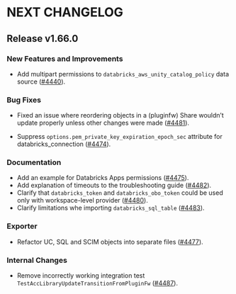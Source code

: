 # NEXT CHANGELOG

## Release v1.66.0

### New Features and Improvements

 * Add multipart permissions to `databricks_aws_unity_catalog_policy` data source ([#4440](https://github.com/databricks/terraform-provider-databricks/pull/4440)).

### Bug Fixes
 * Fixed an issue where reordering objects in a (pluginfw) Share wouldn’t update properly unless other changes were made ([#4481](https://github.com/databricks/terraform-provider-databricks/pull/4481)).

 * Suppress `options.pem_private_key_expiration_epoch_sec` attribute for databricks_connection ([#4474](https://github.com/databricks/terraform-provider-databricks/pull/4474)).

### Documentation

 * Add an example for Databricks Apps permissions ([#4475](https://github.com/databricks/terraform-provider-databricks/pull/4475)).
 * Add explanation of timeouts to the troubleshooting guide ([#4482](https://github.com/databricks/terraform-provider-databricks/pull/4482)).
 * Clarify that `databricks_token` and `databricks_obo_token` could be used only with workspace-level provider ([#4480](https://github.com/databricks/terraform-provider-databricks/pull/4480)).
 * Clarify limitations whe importing `databricks_sql_table` ([#4483](https://github.com/databricks/terraform-provider-databricks/pull/4483)).

### Exporter

 * Refactor UC, SQL and SCIM objects into separate files ([#4477](https://github.com/databricks/terraform-provider-databricks/pull/4477)).

### Internal Changes

 * Remove incorrectly working integration test `TestAccLibraryUpdateTransitionFromPluginFw` ([#4487](https://github.com/databricks/terraform-provider-databricks/pull/4487)).

